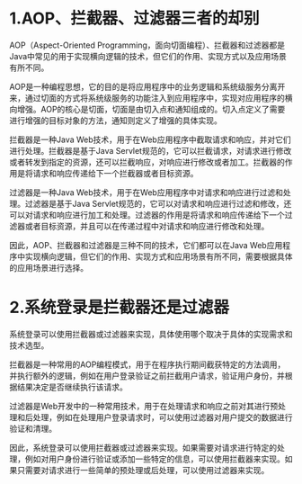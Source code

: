 # 1.AOP、拦截器、过滤器三者的却别

AOP（Aspect-Oriented Programming，面向切面编程）、拦截器和过滤器都是Java中常见的用于实现横向逻辑的技术，但它们的作用、实现方式以及应用场景有所不同。

AOP是一种编程思想，它的目的是将应用程序中的业务逻辑和系统级服务分离开来，通过切面的方式将系统级服务的功能注入到应用程序中，实现对应用程序的横向增强。AOP的核心是切面，切面是由切入点和通知组成的。切入点定义了需要进行增强的目标对象的方法，通知则定义了增强的具体实现。

拦截器是一种Java Web技术，用于在Web应用程序中截取请求和响应，并对它们进行处理。拦截器是基于Java Servlet规范的，它可以拦截请求，对请求进行修改或者转发到指定的资源，还可以拦截响应，对响应进行修改或者加工。拦截器的作用是将请求和响应传递给下一个拦截器或者目标资源。

过滤器是一种Java Web技术，用于在Web应用程序中对请求和响应进行过滤和处理。过滤器是基于Java Servlet规范的，它可以对请求和响应进行过滤和修改，还可以对请求和响应进行加工和处理。过滤器的作用是将请求和响应传递给下一个过滤器或者目标资源，并且可以在传递过程中对请求和响应进行修改和处理。

因此，AOP、拦截器和过滤器是三种不同的技术，它们都可以在Java Web应用程序中实现横向逻辑，但它们的作用、实现方式和应用场景有所不同，需要根据具体的应用场景进行选择。

# 2.系统登录是拦截器还是过滤器

系统登录可以使用拦截器或过滤器来实现，具体使用哪个取决于具体的实现需求和技术选型。

拦截器是一种常用的AOP编程模式，用于在程序执行期间截获特定的方法调用，并执行额外的逻辑，例如在用户登录验证之前拦截用户请求，验证用户身份，并根据结果决定是否继续执行该请求。

过滤器是Web开发中的一种常用技术，用于在处理请求和响应之前对其进行预处理和后处理，例如在处理用户登录请求时，可以使用过滤器对用户提交的数据进行验证和清理。

因此，系统登录可以使用拦截器或过滤器来实现。如果需要对请求进行特定的处理，例如对用户身份进行验证或添加一些特定的信息，可以使用拦截器来实现。如果只需要对请求进行一些简单的预处理或后处理，可以使用过滤器来实现。
